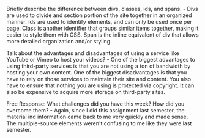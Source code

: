 Briefly describe the difference between divs, classes, ids, and spans. - Divs are used to divide and section portion of the site together in an organized manner. Ids are used to identify elements, and can only be used once per page.
Class is another identifier that groups similar items together, making it easier to style them with CSS. Span is the inline equivalent of div that allows more detailed organization and/or styling.

Talk about the advantages and disadvantages of using a service like YouTube or Vimeo to host your videos? - One of the biggest advantages to using third-party services is that you are not using a ton of bandwidth by hosting your own content.
One of the biggest disadvantages is that you have to rely on those services to maintain their site and content. You also have to ensure that nothing you are using is protected via copyright. It can also be expensive to acquire more storage on third-party sites.

Free Response: What challenges did you have this week? How did you overcome them? - Again, since I did this assignment last semester, the material ind information came back to me very quickly and made sense. The multiple-source elements weren't confusing to me like they were last semester.